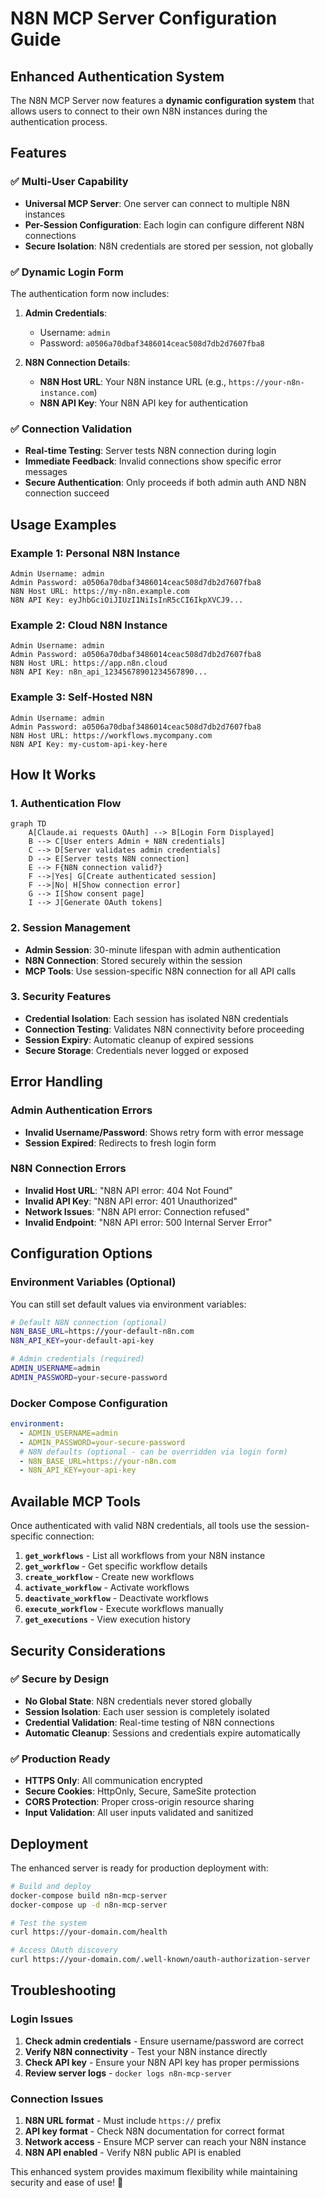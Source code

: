 # N8N MCP Server Configuration Guide

## Enhanced Authentication System

The N8N MCP Server now features a **dynamic configuration system** that allows users to connect to their own N8N instances during the authentication process.

## Features

### ✅ **Multi-User Capability**
- **Universal MCP Server**: One server can connect to multiple N8N instances
- **Per-Session Configuration**: Each login can configure different N8N connections
- **Secure Isolation**: N8N credentials are stored per session, not globally

### ✅ **Dynamic Login Form**
The authentication form now includes:

1. **Admin Credentials**:
   - Username: `admin` 
   - Password: `a0506a70dbaf3486014ceac508d7db2d7607fba8`

2. **N8N Connection Details**:
   - **N8N Host URL**: Your N8N instance URL (e.g., `https://your-n8n-instance.com`)
   - **N8N API Key**: Your N8N API key for authentication

### ✅ **Connection Validation**
- **Real-time Testing**: Server tests N8N connection during login
- **Immediate Feedback**: Invalid connections show specific error messages
- **Secure Authentication**: Only proceeds if both admin auth AND N8N connection succeed

## Usage Examples

### Example 1: Personal N8N Instance
```
Admin Username: admin
Admin Password: a0506a70dbaf3486014ceac508d7db2d7607fba8
N8N Host URL: https://my-n8n.example.com
N8N API Key: eyJhbGciOiJIUzI1NiIsInR5cCI6IkpXVCJ9...
```

### Example 2: Cloud N8N Instance  
```
Admin Username: admin
Admin Password: a0506a70dbaf3486014ceac508d7db2d7607fba8
N8N Host URL: https://app.n8n.cloud
N8N API Key: n8n_api_12345678901234567890...
```

### Example 3: Self-Hosted N8N
```
Admin Username: admin
Admin Password: a0506a70dbaf3486014ceac508d7db2d7607fba8
N8N Host URL: https://workflows.mycompany.com
N8N API Key: my-custom-api-key-here
```

## How It Works

### 1. **Authentication Flow**
```mermaid
graph TD
    A[Claude.ai requests OAuth] --> B[Login Form Displayed]
    B --> C[User enters Admin + N8N credentials]
    C --> D[Server validates admin credentials]
    D --> E[Server tests N8N connection]
    E --> F{N8N connection valid?}
    F -->|Yes| G[Create authenticated session]
    F -->|No| H[Show connection error]
    G --> I[Show consent page]
    I --> J[Generate OAuth tokens]
```

### 2. **Session Management**
- **Admin Session**: 30-minute lifespan with admin authentication
- **N8N Connection**: Stored securely within the session
- **MCP Tools**: Use session-specific N8N connection for all API calls

### 3. **Security Features**
- **Credential Isolation**: Each session has isolated N8N credentials
- **Connection Testing**: Validates N8N connectivity before proceeding
- **Session Expiry**: Automatic cleanup of expired sessions
- **Secure Storage**: Credentials never logged or exposed

## Error Handling

### Admin Authentication Errors
- **Invalid Username/Password**: Shows retry form with error message
- **Session Expired**: Redirects to fresh login form

### N8N Connection Errors
- **Invalid Host URL**: "N8N API error: 404 Not Found"
- **Invalid API Key**: "N8N API error: 401 Unauthorized"  
- **Network Issues**: "N8N API error: Connection refused"
- **Invalid Endpoint**: "N8N API error: 500 Internal Server Error"

## Configuration Options

### Environment Variables (Optional)
You can still set default values via environment variables:

```bash
# Default N8N connection (optional)
N8N_BASE_URL=https://your-default-n8n.com
N8N_API_KEY=your-default-api-key

# Admin credentials (required)
ADMIN_USERNAME=admin  
ADMIN_PASSWORD=your-secure-password
```

### Docker Compose Configuration
```yaml
environment:
  - ADMIN_USERNAME=admin
  - ADMIN_PASSWORD=your-secure-password
  # N8N defaults (optional - can be overridden via login form)
  - N8N_BASE_URL=https://your-n8n.com
  - N8N_API_KEY=your-api-key
```

## Available MCP Tools

Once authenticated with valid N8N credentials, all tools use the session-specific connection:

1. **`get_workflows`** - List all workflows from your N8N instance
2. **`get_workflow`** - Get specific workflow details  
3. **`create_workflow`** - Create new workflows
4. **`activate_workflow`** - Activate workflows
5. **`deactivate_workflow`** - Deactivate workflows
6. **`execute_workflow`** - Execute workflows manually
7. **`get_executions`** - View execution history

## Security Considerations

### ✅ **Secure by Design**
- **No Global State**: N8N credentials never stored globally
- **Session Isolation**: Each user session is completely isolated
- **Credential Validation**: Real-time testing of N8N connections
- **Automatic Cleanup**: Sessions and credentials expire automatically

### ✅ **Production Ready**
- **HTTPS Only**: All communication encrypted
- **Secure Cookies**: HttpOnly, Secure, SameSite protection
- **CORS Protection**: Proper cross-origin resource sharing
- **Input Validation**: All user inputs validated and sanitized

## Deployment

The enhanced server is ready for production deployment with:

```bash
# Build and deploy
docker-compose build n8n-mcp-server
docker-compose up -d n8n-mcp-server

# Test the system
curl https://your-domain.com/health

# Access OAuth discovery
curl https://your-domain.com/.well-known/oauth-authorization-server
```

## Troubleshooting

### Login Issues
1. **Check admin credentials** - Ensure username/password are correct
2. **Verify N8N connectivity** - Test your N8N instance directly
3. **Check API key** - Ensure your N8N API key has proper permissions
4. **Review server logs** - `docker logs n8n-mcp-server`

### Connection Issues  
1. **N8N URL format** - Must include `https://` prefix
2. **API key format** - Check N8N documentation for correct format
3. **Network access** - Ensure MCP server can reach your N8N instance
4. **N8N API enabled** - Verify N8N public API is enabled

This enhanced system provides maximum flexibility while maintaining security and ease of use! 🚀